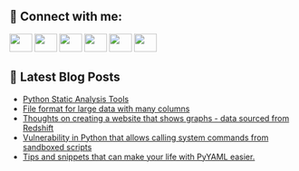 ## 🔎 Connect with me:
[<img height="32" width="40" src="https://cdn.jsdelivr.net/npm/simple-icons@v5/icons/telegram.svg" />](https://t.me/bullbesh)
[<img height="32" width="40" src="https://cdn.jsdelivr.net/npm/simple-icons@v5/icons/vk.svg" />](https://vk.com/bullbesh)
[<img height="32" width="40" src="https://cdn.jsdelivr.net/npm/simple-icons@v5/icons/twitter.svg" />](https://twitter.com/bullbesh1)
[<img height="32" width="40" src="https://cdn.jsdelivr.net/npm/simple-icons@v5/icons/instagram.svg" />](https://www.instagram.com/bullbesh)
[<img height="32" width="40" src="https://cdn.jsdelivr.net/npm/simple-icons@v5/icons/reddit.svg" />](https://www.reddit.com/user/bullbesh)
[<img height="32" width="40" src="https://cdn.jsdelivr.net/npm/simple-icons@v5/icons/youtube.svg" />](https://www.youtube.com/channel/UCtfjRs6uzgq5mfm8S06WTcg)

## 📕 Latest Blog Posts
<!-- BLOG-POST-LIST:START -->
- [Python Static Analysis Tools](https://www.reddit.com/r/Python/comments/uqnx1e/python_static_analysis_tools/)
- [File format for large data with many columns](https://www.reddit.com/r/Python/comments/uqnt7k/file_format_for_large_data_with_many_columns/)
- [Thoughts on creating a website that shows graphs - data sourced from Redshift](https://www.reddit.com/r/Python/comments/uqnilf/thoughts_on_creating_a_website_that_shows_graphs/)
- [Vulnerability in Python that allows calling system commands from sandboxed scripts](https://www.reddit.com/r/Python/comments/uqn8vh/vulnerability_in_python_that_allows_calling/)
- [Tips and snippets that can make your life with PyYAML easier.](https://www.reddit.com/r/Python/comments/uqmsyf/tips_and_snippets_that_can_make_your_life_with/)
<!-- BLOG-POST-LIST:END -->

